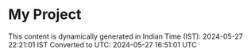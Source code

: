 # My Project

This content is dynamically generated in Indian Time (IST): 2024-05-27 22:21:01 IST
Converted to UTC: 2024-05-27 16:51:01 UTC
